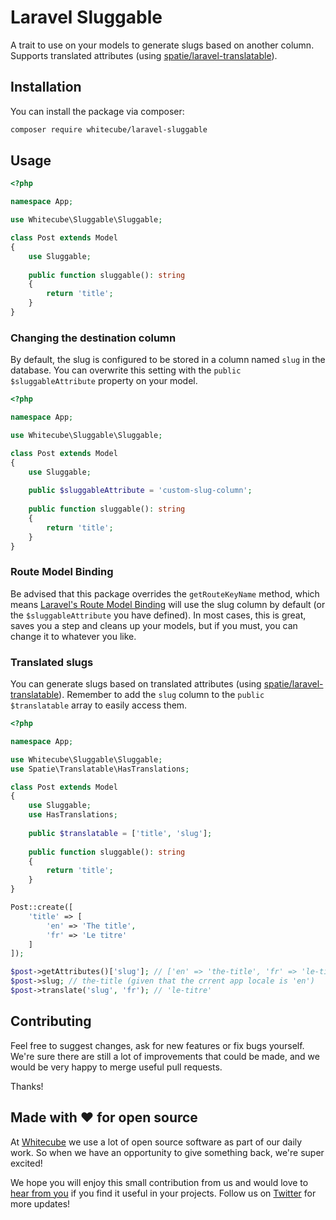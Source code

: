 # Laravel Sluggable

A trait to use on your models to generate slugs based on another column. Supports translated attributes (using [spatie/laravel-translatable](https://github.com/spatie/laravel-translatable)).

## Installation

You can install the package via composer:

```bash
composer require whitecube/laravel-sluggable
```

## Usage

``` php
<?php

namespace App;

use Whitecube\Sluggable\Sluggable;

class Post extends Model
{
    use Sluggable;
    
    public function sluggable(): string
    {
        return 'title';
    }
}
```

### Changing the destination column

By default, the slug is configured to be stored in a column named `slug` in the database. You can overwrite this setting with the `public $sluggableAttribute` property on your model.

```php
<?php

namespace App;

use Whitecube\Sluggable\Sluggable;

class Post extends Model
{
    use Sluggable;
  
    public $sluggableAttribute = 'custom-slug-column';
    
    public function sluggable(): string
    {
        return 'title';
    }
}
```



### Route Model Binding

Be advised that this package overrides the `getRouteKeyName` method, which means [Laravel's Route Model Binding](https://laravel.com/docs/5.0/routing#route-model-binding) will use the slug column by default (or the `$sluggableAttribute` you have defined). In most cases, this is great, saves you a step and cleans up your models, but if you must, you can change it to whatever you like.



### Translated slugs

You can generate slugs based on translated attributes (using [spatie/laravel-translatable](https://github.com/spatie/laravel-translatable)). Remember to add the `slug` column to the `public $translatable` array to easily access them.

```php
<?php

namespace App;

use Whitecube\Sluggable\Sluggable;
use Spatie\Translatable\HasTranslations;

class Post extends Model
{
    use Sluggable;
    use HasTranslations;
  
    public $translatable = ['title', 'slug'];
    
    public function sluggable(): string
    {
        return 'title';
    }
}
```

```php
Post::create([
    'title' => [
        'en' => 'The title',
        'fr' => 'Le titre'
    ]
]);

$post->getAttributes()['slug']; // ['en' => 'the-title', 'fr' => 'le-titre']
$post->slug; // the-title (given that the crrent app locale is 'en')
$post->translate('slug', 'fr'); // 'le-titre'
```



## Contributing

Feel free to suggest changes, ask for new features or fix bugs yourself. We're sure there are still a lot of improvements that could be made, and we would be very happy to merge useful pull requests.

Thanks!

## Made with ❤️ for open source

At [Whitecube](https://www.whitecube.be) we use a lot of open source software as part of our daily work.
So when we have an opportunity to give something back, we're super excited!

We hope you will enjoy this small contribution from us and would love to [hear from you](mailto:hello@whitecube.be) if you find it useful in your projects. Follow us on [Twitter](https://twitter.com/whitecube_be) for more updates!
